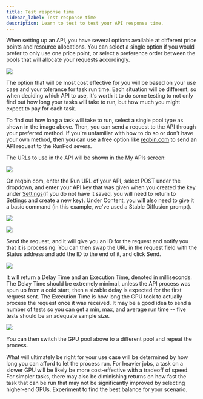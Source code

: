 ```yaml
---
title: Test response time
sidebar_label: Test response time
description: Learn to test to test your API response time.
---
```


When setting up an API, you have several options available at different price points and resource allocations. You can select a single option if you would prefer to only use one price point, or select a preference order between the pools that will allocate your requests accordingly.

![](https://files.readme.io/742bf51-image.png)

The option that will be most cost effective for you will be based on your use case and your tolerance for task run time. Each situation will be different, so when deciding which API to use, it's worth it to do some testing to not only find out how long your tasks will take to run, but how much you might expect to pay for each task.

To find out how long a task will take to run, select a single pool type as shown in the image above. Then, you can send a request to the API through your preferred method. If you're unfamiliar with how to do so or don't have your own method, then you can use a free option like [reqbin.com](https://reqbin.com/) to send an API request to the RunPod severs.

The URLs to use in the API will be shown in the My APIs screen:

![](https://files.readme.io/0d8dd86-image.png)

On reqbin.com, enter the Run URL of your API, select POST under the dropdown, and enter your API key that was given when you created the key under [Settings](https://www.runpod.io/console/serverless/user/settings)(if you do not have it saved, you will need to return to Settings and create a new key). Under Content, you will also need to give it a basic command (in this example, we've used a Stable Diffusion prompt).

![](https://files.readme.io/a9b9cf3-image.png)

![](https://files.readme.io/7744b62-image.png)

Send the request, and it will give you an ID for the request and notify you that it is processing. You can then swap the URL in the request field with the Status address and add the ID to the end of it, and click Send.

![](https://files.readme.io/325f2bc-image.png)

It will return a Delay Time and an Execution Time, denoted in milliseconds. The Delay Time should be extremely minimal, unless the API process was spun up from a cold start, then a sizable delay is expected for the first request sent. The Execution Time is how long the GPU took to actually process the request once it was received. It may be a good idea to send a number of tests so you can get a min, max, and average run time -- five tests should be an adequate sample size.

![](https://files.readme.io/1608d44-image.png)

You can then switch the GPU pool above to a different pool and repeat the process.

What will ultimately be right for your use case will be determined by how long you can afford to let the process run. For heavier jobs, a task on a slower GPU will be likely be more cost-effective with a tradeoff of speed. For simpler tasks, there may also be diminishing returns on how fast the task that can be run that may not be significantly improved by selecting higher-end GPUs. Experiment to find the best balance for your scenario.
